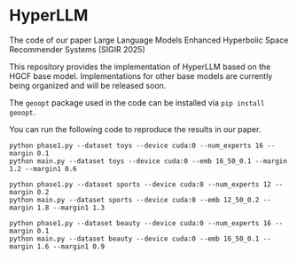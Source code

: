 # HyperLLM
The code of our paper Large Language Models Enhanced Hyperbolic Space Recommender Systems (SIGIR 2025)

This repository provides the implementation of HyperLLM based on the HGCF base model. Implementations for other base models are currently being organized and will be released soon.

The `geoopt` package used in the code can be installed via `pip install geoopt`.

You can run the following code to reproduce the results in our paper.

```
python phase1.py --dataset toys --device cuda:0 --num_experts 16 --margin 0.1
python main.py --dataset toys --device cuda:0 --emb 16_50_0.1 --margin 1.2 --margin1 0.6

python phase1.py --dataset sports --device cuda:0 --num_experts 12 --margin 0.2
python main.py --dataset sports --device cuda:0 --emb 12_50_0.2 --margin 1.8 --margin1 1.3

python phase1.py --dataset beauty --device cuda:0 --num_experts 16 --margin 0.1
python main.py --dataset beauty --device cuda:0 --emb 16_50_0.1 --margin 1.6 --margin1 0.9
```
